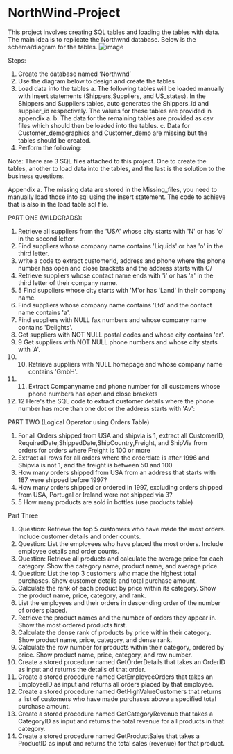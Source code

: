 # NorthWind-Project
This project involves creating SQL tables and loading the tables with data.
The main idea is to replicate the Northwnd database.
Below is the schema/diagram for the tables.
![image](https://github.com/akinsbola452000/NorthWind-Project/assets/20444202/7f5c6daf-4642-4573-b046-45b5980d4ed8)

Steps:
1.	Create the database named ‘Northwnd’
2.	Use the diagram below to design and create the tables 
3.	Load data into the tables
a.	The following tables will be loaded manually with Insert statements (Shippers,Suppliers, and US_states). In the Shippers and Suppliers tables, auto generates the Shippers_id and supplier_id respectively. The values for these tables are provided in appendix a.
b.	The data for the remaining tables are provided as csv files which should then be loaded into the tables.
c.	Data for Customer_demographics and Customer_demo are missing but the tables should be created.
4.	Perform the following:

Note: There are 3 SQL files attached to this project. One to create the tables, another to load data into the tables, and the last is the solution to the business questions.


Appendix a.
The missing data are stored in the Missing_files, you need to manually load those into sql using the insert statement. The code to achieve that is also in the load table sql file.


PART ONE (WILDCRADS):

1)	Retrieve all suppliers from the 'USA' whose city starts with 'N' or has 'o' in the second letter.
2)	Find suppliers whose company name contains 'Liquids' or has 'o' in the third letter.
3)	write a code to extract customerid, address and phone  where the phone number has open and close brackets and the address starts with C/
4)	Retrieve suppliers whose contact name ends with 'i' or has 'a' in the third letter of their company name.
5)	5 Find suppliers whose city starts with 'M'or has 'Land' in their company name.
6)	Find suppliers whose company name contains 'Ltd' and the contact name contains 'a'.
7)	Find suppliers with NULL fax numbers and whose company name contains 'Delights'.
8)	Get suppliers with NOT NULL postal codes and whose city contains 'er'.
9)	9 Get suppliers with NOT NULL phone numbers and whose city starts with 'A'.
10)	10. Retrieve suppliers with NULL homepage and whose company name contains 'GmbH'.
11)	11. Extract Companyname and phone number for all customers whose phone numbers has open and close brackets
12)	12 Here's the SQL code to extract customer details where the phone number has more than one dot or the address starts with 'Av':

PART TWO (Logical Operator using Orders Table)

1)	For all Orders shipped from USA and shipvia is 1, extract all CustomerID, RequiredDate,ShippedDate,ShipCountry,Freight, and ShipVia from orders for orders where Freight is 100 or more
2)	Extract all rows for all orders where the orderdate is after 1996 and Shipvia is not 1, and the freight is between 50 and 100
3)	How many orders shipped from USA from an address that starts with 187 were shipped before 1997?
4)	How many orders shipped or ordered in 1997, excluding orders shipped from USA, Portugal or Ireland were not shipped via 3?
5)	5 How many products are sold in bottles (use products table)


Part Three

1)	Question: Retrieve the top 5 customers who have made the most orders. Include customer details and order counts.
2)	Question: List the employees who have placed the most orders. Include employee details and order counts.
3)	Question: Retrieve all products and calculate the average price for each category. Show the category name, product name, and average price.
4)	Question: List the top 3 customers who made the highest total purchases. Show customer details and total purchase amount.
5)	Calculate the rank of each product by price within its category. Show the product name, price, category, and rank.
6)	List the employees and their orders in descending order of the number of orders placed.
7)	Retrieve the product names and the number of orders they appear in. Show the most ordered products first.
8)	Calculate the dense rank of products by price within their category. Show product name, price, category, and dense rank.
9)	Calculate the row number for products within their category, ordered by price. Show product name, price, category, and row number.
10)	Create a stored procedure named GetOrderDetails that takes an OrderID as input and returns the details of that order.
11)	Create a stored procedure named GetEmployeeOrders that takes an EmployeeID as input and returns all orders placed by that employee.
12)	Create a stored procedure named GetHighValueCustomers that returns a list of customers who have made purchases above a specified total purchase amount.
13)	Create a stored procedure named GetCategoryRevenue that takes a CategoryID as input and returns the total revenue for all products in that category.
14)	Create a stored procedure named GetProductSales that takes a ProductID as input and returns the total sales (revenue) for that product.



